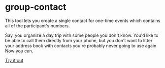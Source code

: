 # group-contact
This tool lets you create a single contact for one-time events which contains all of the participant's numbers.

Say, you organize a day trip with some people you don't know. You'd like to be able to call them directly from your phone, but you don't want to litter your address book with contacts you're probably never going to use again. Now you can.

[Try it out](https://zenokoller.github.io/group-contact)

